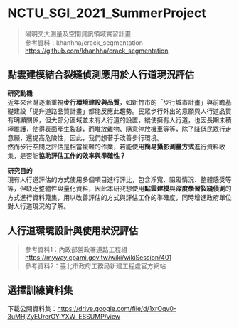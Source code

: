 # NCTU_SGI_2021_SummerProject
>陽明交大測量及空間資訊領域實習計畫  
>參考資料：khanhha/crack_segmentation https://github.com/khanhha/crack_segmentation  
## 點雲建模結合裂縫偵測應用於人行道現況評估
**研究動機**  
近年來台灣逐漸重視**步行環境建設與品質**，如新竹市的「步行城市計畫」與前瞻基礎建設「提升道路品質計畫」都能反應此趨勢。民眾步行外出的意願與人行道品質有明顯關係，但大部分區域並未有人行道的設置，縱使擁有人行道，也因長期未積極維護，使得表面產生裂縫，而堆放雜物、隨意停放機車等等，除了降低民眾行走意願，還提高危險性，因此，我們想著手改善步行環境。    
然而步行空間之評估是相當複雜的作業，若能使用**簡易攝影測量方式**進行資料收集，是否能**協助評估工作的效率與準確性？**    

**研究目的**  
現有人行道評估的方式使用多個項目進行評比，包含淨寬、阻礙情況、整體感受等等，但缺乏整體性與量化資料，因此本研究想使用**點雲建模**與**深度學習裂縫偵測**的方式進行資料蒐集，用以改善評估的方式與評估工作的準確度，同時增進政府單位對人行道現況的了解。  

## 人行道環境設計與使用狀況評估 
>參考資料1：內政部營政署道路工程組 https://myway.cpami.gov.tw/wiki/wikiSession/401  
>參考資料2：臺北市政府工務局新建工程處官方網站

## 選擇訓練資料集
下載公開資料集：https://drive.google.com/file/d/1xrOqv0-3uMHjZyEUrerOYiYXW_E8SUMP/view 
